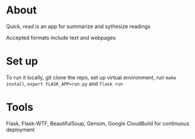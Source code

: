 # About

Quick, read is an app for summarize and sythesize readings

Accepted formats include text and webpages

# Set up

To run it locally, git clone the repo, set up virtual environment, run `make install`, `export FLASK_APP=run.py` and `flask run`

# Tools

Flask, Flask-WTF, BeautifulSoup, Gensim, Google CloudBuild for continuous deployment
